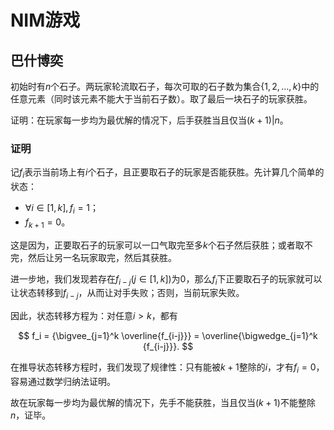 # NIM游戏

## 巴什博奕

初始时有$n$个石子。两玩家轮流取石子，每次可取的石子数为集合$\{1,2,\dots, k\}$中的任意元素（同时该元素不能大于当前石子数）。取了最后一块石子的玩家获胜。

证明：在玩家每一步均为最优解的情况下，后手获胜当且仅当$(k+1) | n$。

### 证明

记$f_i$表示当前场上有$i$个石子，且正要取石子的玩家是否能获胜。先计算几个简单的状态：

* $\forall i \in [1,k], f_i = 1$；
* $f_{k+1} = 0$。

这是因为，正要取石子的玩家可以一口气取完至多$k$个石子然后获胜；或者取不完，然后让另一名玩家取完，然后其获胜。

进一步地，我们发现若存在$f_{i-j}(j \in [1,k])$为$0$，那么$f_i$下正要取石子的玩家就可以让状态转移到$f_{i-j}$，从而让对手失败；否则，当前玩家失败。

因此，状态转移方程为：对任意$i > k$，都有

$$
f_i = {\bigvee_{j=1}^k \overline{f_{i-j}}} = \overline{\bigwedge_{j=1}^k {f_{i-j}}}.
$$

在推导状态转移方程时，我们发现了规律性：只有能被$k+1$整除的$i$，才有$f_i = 0$，容易通过数学归纳法证明。

故在玩家每一步均为最优解的情况下，先手不能获胜，当且仅当$(k+1)$不能整除$n$，证毕。

